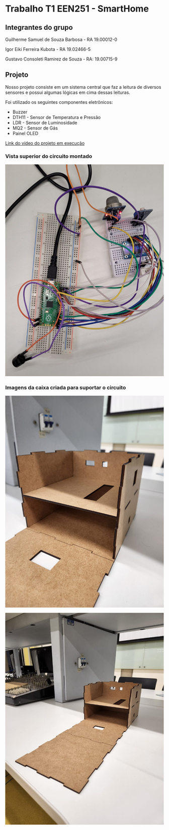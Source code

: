 # Trabalho T1 EEN251 - SmartHome

## Integrantes do grupo
Guilherme Samuel de Souza Barbosa - RA 19.00012-0

Igor Eiki Ferreira Kubota - RA 19.02466-5

Gustavo Consoleti Ramirez de Souza - RA: 19.00715-9

## Projeto

Nosso projeto consiste em um sistema central que faz a leitura de diversos sensores e possui algumas lógicas em cima dessas leituras.

Foi utilizado os seguintes componentes eletrônicos:

- Buzzer
- DTH11 - Sensor de Temperatura e Pressão
- LDR - Sensor de Luminosidade
- MQ2 - Sensor de Gás
- Painel OLED

[Link do vídeo do projeto em execução]()

### Vista superior do circuito montado
![alt text](imgs/circuito.jpeg "circuito")

### Imagens da caixa criada para suportar o circuito
![alt text](imgs/Caixa%20semi-montada.jpeg "caixa-semi")

![alt text](imgs/Caixa%20completa.jpeg "caixa_full")


